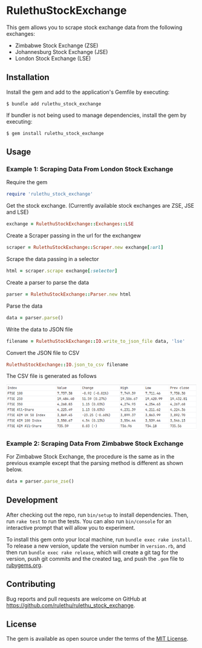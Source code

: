 # RulethuStockExchange

This gem allows you to scrape stock exchange data from the following exchanges:
* Zimbabwe Stock Exchange (ZSE)
* Johannesburg Stock Exchange (JSE)
* London Stock Exchange (LSE)


## Installation

Install the gem and add to the application's Gemfile by executing:

    $ bundle add rulethu_stock_exchange

If bundler is not being used to manage dependencies, install the gem by executing:

    $ gem install rulethu_stock_exchange

## Usage

### Example 1: Scraping Data From London Stock Exchange 
Require the gem
```ruby
require 'rulethu_stock_exchange'
```

Get the stock exchange. (Currently available stock exchanges are ZSE, JSE and LSE)

```ruby
exchange = RulethuStockExchange::Exchanges::LSE
```
Create a Scraper passing in the url for the exchangew
```ruby
scraper = RulethuStockExchange::Scraper.new exchange[:url]
```

Scrape the data passing in a selector
```ruby
html = scraper.scrape exchange[:selector]
```

Create a parser to parse the data
```ruby
parser = RulethuStockExchange::Parser.new html 
```

Parse the data
```ruby
data = parser.parse() 
```

Write the data to JSON file
```ruby
filename = RulethuStockExchange::IO.write_to_json_file data, 'lse'
```

Convert the JSON file to CSV
```ruby
RulethuStockExchange::IO.json_to_csv filename
```

The CSV file is generated as follows

!["CSV Data London Stock Exchange 21/03/2023"](./LSE-Data-21-03-2024.png)

### Example 2: Scraping Data From Zimbabwe Stock Exchange

For Zimbabwe Stock Exchange, the procedure is the same as in the previous example except that the parsing method is different as shown below.

```ruby
data = parser.parse_zse()
```

## Development

After checking out the repo, run `bin/setup` to install dependencies. Then, run `rake test` to run the tests. You can also run `bin/console` for an interactive prompt that will allow you to experiment.

To install this gem onto your local machine, run `bundle exec rake install`. To release a new version, update the version number in `version.rb`, and then run `bundle exec rake release`, which will create a git tag for the version, push git commits and the created tag, and push the `.gem` file to [rubygems.org](https://rubygems.org).

## Contributing

Bug reports and pull requests are welcome on GitHub at https://github.com/rulethu/rulethu_stock_exchange.

## License

The gem is available as open source under the terms of the [MIT License](https://opensource.org/licenses/MIT).
